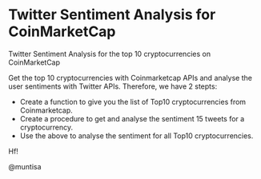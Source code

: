 # Twitter Sentiment Analysis for CoinMarketCap
Twitter Sentiment Analysis for the top 10 cryptocurrencies on CoinMarketCap

Get the top 10 cryptocurrencies with Coinmarketcap APIs and analyse the user sentiments with Twitter APIs. Therefore, we have 2 stepts:

* Create a function to give you the list of Top10 cryptocurrencies from Coinmarketcap.
* Create a procedure to get and analyse the sentiment 15 tweets for a cryptocurrency.
* Use the above to analyse the sentiment for all Top10 cryptocurrencies.

Hf!

@muntisa
